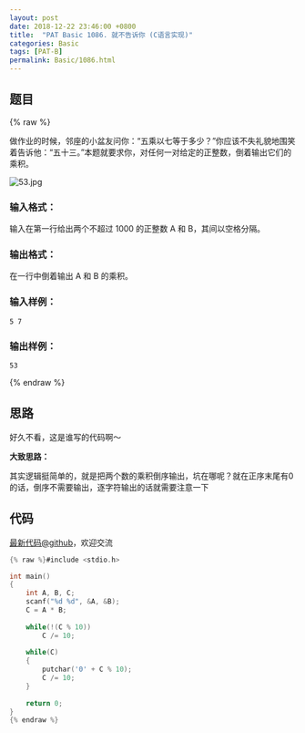 ```yaml
---
layout: post
date: 2018-12-22 23:46:00 +0800
title:  "PAT Basic 1086. 就不告诉你 (C语言实现)"
categories: Basic
tags: [PAT-B]
permalink: Basic/1086.html
---
```


## 题目

{% raw %}<div class="ques-view"><p>做作业的时候，邻座的小盆友问你：“五乘以七等于多少？”你应该不失礼貌地围笑着告诉他：“五十三。”本题就要求你，对任何一对给定的正整数，倒着输出它们的乘积。</p>
<p><img alt="53.jpg" src="https://images.ptausercontent.com/0c3a4497-27c3-45ea-9c8e-5a1ab2df48af.jpg"/></p>
<h3 id="-">输入格式：</h3>
<p>输入在第一行给出两个不超过 1000 的正整数 A 和 B，其间以空格分隔。</p>
<h3 id="-">输出格式：</h3>
<p>在一行中倒着输出 A 和 B 的乘积。</p>
<h3 id="-">输入样例：</h3>
<pre><code class="lang-in">5 7
</code></pre>
<h3 id="-">输出样例：</h3>
<pre><code class="lang-out">53
</code></pre>
</div>{% endraw %}

## 思路

好久不看，这是谁写的代码啊～

**大致思路：**

其实逻辑挺简单的，就是把两个数的乘积倒序输出，坑在哪呢？就在正序末尾有0的话，倒序不需要输出，逐字符输出的话就需要注意一下

## 代码

[最新代码@github](https://github.com/OliverLew/PAT/blob/master/PATBasic/1086.c)，欢迎交流
```c
{% raw %}#include <stdio.h>

int main()
{
    int A, B, C;
    scanf("%d %d", &A, &B);
    C = A * B;
    
    while(!(C % 10))
        C /= 10;
    
    while(C)
    {
        putchar('0' + C % 10);
        C /= 10;
    }
    
    return 0;
}
{% endraw %}
```